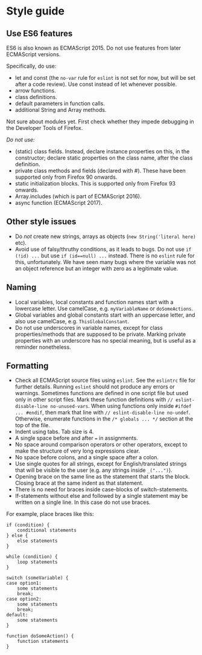 #  Style guide

##  Use ES6 features
ES6 is also known as ECMAScript 2015. Do not use features from later ECMAScript versions.

Specifically, do use:
* let and const (the `no-var` rule for `eslint` is not set for now, but will be set after a code review). Use const instead of let whenever possible.
* arrow functions.
* class definitions.
* default parameters in function calls.
* additional String and Array methods.

Not sure about modules yet. First check whether they impede debugging in the Developer Tools of Firefox.

*Do not use:*
* (static) class fields. Instead, declare instance properties on this, in the constructor; declare static properties on the class name, after the class definition.
* private class methods and fields (declared with #). These have been supported only from Firefox 90 onwards.
* static initialization blocks. This is supported only from Firefox 93 onwards.
* Array.includes (which is part of ECMAScript 2016).
* async function (ECMAScript 2017).

##  Other style issues
* Do *not* create new strings, arrays as objects (`new String('literal here)` etc).
* Avoid use of falsy/thruthy conditions, as it leads to bugs. Do not use `if (!id) ...` but use `if (id==null) ...` instead. There is no `eslint` rule for this, unfortunately. We have seen many bugs where the variable was not an object reference but an integer with zero as a legitimate value. 

##  Naming

* Local variables, local constants and function names start with a lowercase letter. Use camelCase, e.g. `myVariableName` or `doSomeActions`.
* Global variables and global constants start with an uppercase letter, and also use camelCase, e.g. `ThisGlobalConstant`.
* Do not use underscores in variable names, except for class properties/methods that are supposed to be private. Marking private properties with an underscore has no special meaning, but is useful as a reminder nonetheless.

##  Formatting

* Check all ECMAScript source files using `eslint`. See the `eslintrc` file for further details. Running `eslint` should not produce any errors or warnings.
	Sometimes functions are defined in one script file but used only in other script files. Mark these function definitions with `// eslint-disable-line no-unused-vars`.
	When using functions only inside `#ifdef ... #endif`, then mark that line with `// eslint-disable-line no-undef`. Otherwise, enumerate functions in the `/* globals ... */` section at the top of the file.
* Indent using tabs. Tab size is 4.
* A single space before and after `=` in assignments.
* No space around comparison operators or other operators, except to make the structure of very long expressions clear.
* No space before colons, and a single space after a colon.
* Use single quotes for all strings, except for English/translated strings that will be visible to the user (e.g. any strings inside `_("...")`).
* Opening brace on the same line as the statement that starts the block. Closing brace at the same indent as that statement.
* There is no need for braces inside case-blocks of switch-statements.
* If-statements without else and followed by a single statement may be written on a single line. In this case do not use braces.

For example, place braces like this:

	if (condition) {
		conditional statements
	} else {
		else statements
	}
	
	while (condition) {
		loop statements
	}
	
	switch (someVariable) {
	case option1:
		some statements
		break;
	case option2:
		some statements
		break;
	default:
		some statements
	}
	
	function doSomeAction() {
		function statements
	}
